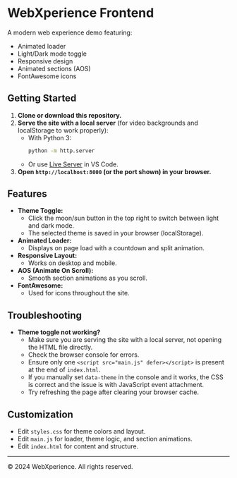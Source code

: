 # WebXperience Frontend

A modern web experience demo featuring:

- Animated loader
- Light/Dark mode toggle
- Responsive design
- Animated sections (AOS)
- FontAwesome icons

## Getting Started

1. **Clone or download this repository.**
2. **Serve the site with a local server** (for video backgrounds and localStorage to work properly):
   - With Python 3:
     ```sh
     python -m http.server
     ```
   - Or use [Live Server](https://marketplace.visualstudio.com/items?itemName=ritwickdey.LiveServer) in VS Code.
3. **Open `http://localhost:8000` (or the port shown) in your browser.**

## Features

- **Theme Toggle:**
  - Click the moon/sun button in the top right to switch between light and dark mode.
  - The selected theme is saved in your browser (localStorage).
- **Animated Loader:**
  - Displays on page load with a countdown and split animation.
- **Responsive Layout:**
  - Works on desktop and mobile.
- **AOS (Animate On Scroll):**
  - Smooth section animations as you scroll.
- **FontAwesome:**
  - Used for icons throughout the site.

## Troubleshooting

- **Theme toggle not working?**
  - Make sure you are serving the site with a local server, not opening the HTML file directly.
  - Check the browser console for errors.
  - Ensure only one `<script src="main.js" defer></script>` is present at the end of `index.html`.
  - If you manually set `data-theme` in the console and it works, the CSS is correct and the issue is with JavaScript event attachment.
  - Try refreshing the page after clearing your browser cache.

## Customization

- Edit `styles.css` for theme colors and layout.
- Edit `main.js` for loader, theme logic, and section animations.
- Edit `index.html` for content and structure.

---

© 2024 WebXperience. All rights reserved.
